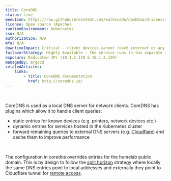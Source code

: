 ```yaml
---
title: CoreDNS
status: Live
menuIcon: https://raw.githubusercontent.com/walkxcode/dashboard-icons/main/png/coredns.png
license: Open source (Apache)
runtimeEnvironment: Kubernetes
sso: N/A
authorization: N/A
mfa: N/A
downtimeImpact: Critical - client devices cannot reach internet or any local services
failoverStrategy: Highly Available - the service runs in two separate instances (running on different nodes), each published on its own dedicated IP. Clients will automatically fail over to the secondary DNS if the primary one does not work.
exposure: Dedicated IPs (10.1.2.128 & 10.1.2.129)
managedBy: argocd
relatedArticles:
    links:
        - title: CoreDNS documentation
          href: http://coredns.io/
---
```

<br>

CoreDNS is used as a local DNS server for network clients. CoreDNS has plugins which allow it to handle client queries:
- static entries for known devices (e.g. printers, network devices etc.)
- dynamic entries for services hosted in the Kubernetes cluster
- forward remaining queries to external DNS servers (e.g. [Cloudflare](https://www.cloudflare.com/learning/dns/what-is-1.1.1.1/)) and cache them to improve performance

<br>

The configuration in coredns overrides entries for the homelab public domain. This is by design to follow the [split horizon](/general/remote-access) strategy where locally the same DNS entries point to local addresses and externally they point to Cloudflare tunnel for [remote access](/general/remote-access).